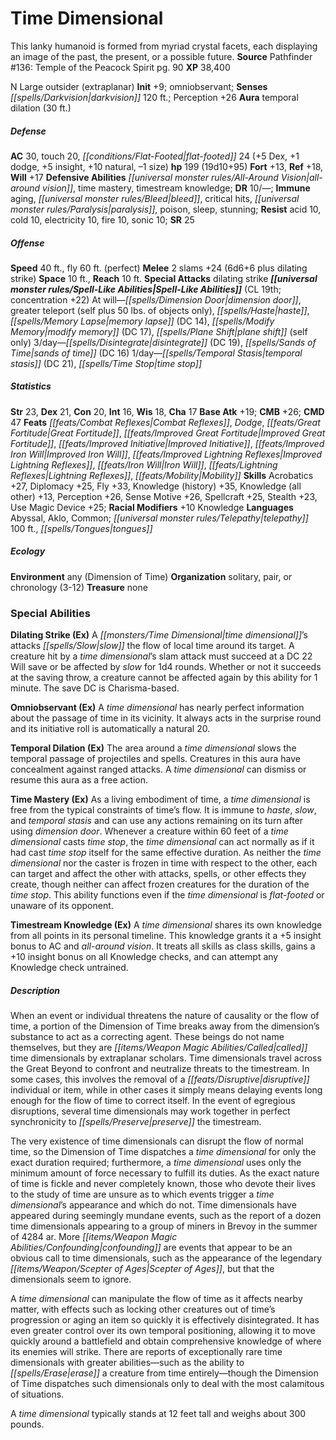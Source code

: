 ﻿---
cssclass: [monsters]
title1: Time Dimensional
desc_short: This lanky humanoid is formed from myriad crystal facets, each displaying
  an image of the past, the present, or a possible future.
title2: Time Dimensional
CR: 14
sources:
- name: 'Pathfinder #136: Temple of the Peacock Spirit'
  page: 90
  link: https://paizo.com/products/btpya0b5
XP: 38400
alignment: N
size: Large
type: outsider
subtypes:
- extraplanar
initiative:
  bonus: 9
  ability: omniobservant
senses:
  darkvision: 120
auras:
- name: temporal dilation
  radius: 30
AC:
  AC: 30
  touch: 20
  flat_footed: 24
  components:
    dex: 5
    dodge: 1
    insight: 5
    natural: 10
    size: -1
HP:
  HP: 199
  long: 19d10+95
saves:
  fort: 13
  ref: 18
  will: 17
defensive_abilities:
- all-around vision
- time mastery
- timestream knowledge
DR:
- amount: 10
  weakness: '-'
immunities:
- aging
- bleed
- critical hits
- paralysis
- poison
- sleep
- stunning
resistances:
  acid: 10
  cold: 10
  electricity: 10
  fire: 10
  sonic: 10
SR: 25
speeds:
  base: 40
  fly: 60
  fly_maneuverability: perfect
attacks:
  melee:
  - - text: 2 slams +24 (6d6+6 plus dilating strike)
      entries:
      - - damage: 6d6+6
        - effect: dilating strike
      count: 2
      attack: slams
      bonus:
      - 24
  special:
  - dilating strike
space: 10
reach: 10
spell_like_abilities:
  entries:
  - name: dimension door
    source: default
    freq: At will
  - name: greater teleport
    source: default
    freq: At will
    other: self plus 50 lbs. of objects only
  - name: haste
    source: default
    freq: At will
  - name: memory lapse
    source: default
    freq: At will
    DC: 14
  - name: modify memory
    source: default
    freq: At will
    DC: 17
  - name: plane shift
    source: default
    freq: At will
    other: self only
  - name: disintegrate
    source: default
    freq: 3/day
    DC: 19
  - name: sands of time
    source: default
    freq: 3/day
    DC: 16
  - name: temporal stasis
    source: default
    freq: 1/day
    DC: 21
  - name: time stop
    source: default
    freq: 1/day
  sources:
  - name: default
    CL: 19
    concentration: 22
ability_scores:
  STR: 23
  DEX: 21
  CON: 20
  INT: 16
  WIS: 18
  CHA: 17
BAB: 19
CMB: 26
CMD: 47
feats:
- name: Combat Reflexes
- name: Dodge
- name: Great Fortitude
- name: Improved Great Fortitude
- name: Improved Initiative
- name: Improved Iron Will
- name: Improved Lightning Reflexes
- name: Iron Will
- name: Lightning Reflexes
- name: Mobility
skills:
  Acrobatics: 27
  Diplomacy: 25
  Fly: 33
  Knowledge (history): 35
  Knowledge (all other): 13
  Perception: 26
  Sense Motive: 26
  Spellcraft: 25
  Stealth: 23
  Use Magic Device: 25
  _racial_mods:
    Knowledge:
      _: 10
languages:
- Abyssal
- Aklo
- Common
- telepathy 100 ft.
- tongues
ecology:
  environment: any (Dimension of Time)
  organization: solitary, pair, or chronology (3-12)
  treasure_type: none
special_abilities:
  Dilating Strike (Ex): A time dimensional's attacks slow the flow of local time around
    its target. A creature hit by a time dimensional's slam attack must succeed at
    a DC 22 Will save or be affected by slow for 1d4 rounds. Whether or not it succeeds
    at the saving throw, a creature cannot be affected again by this ability for 1
    minute. The save DC is Charisma-based.
  Omniobservant (Ex): A time dimensional has nearly perfect information about the
    passage of time in its vicinity. It always acts in the surprise round and its
    initiative roll is automatically a natural 20.
  Temporal Dilation (Ex): The area around a time dimensional slows the temporal passage
    of projectiles and spells. Creatures in this aura have concealment against ranged
    attacks. A time dimensional can dismiss or resume this aura as a free action.
  Time Mastery (Ex): As a living embodiment of time, a time dimensional is free from
    the typical constraints of time's flow. It is immune to haste, slow, and temporal
    stasis and can use any actions remaining on its turn after using dimension door.
    Whenever a creature within 60 feet of a time dimensional casts time stop, the
    time dimensional can act normally as if it had cast time stop itself for the same
    effective duration. As neither the time dimensional nor the caster is frozen in
    time with respect to the other, each can target and affect the other with attacks,
    spells, or other effects they create, though neither can affect frozen creatures
    for the duration of the time stop. This ability functions even if the time dimensional
    is flat-footed or unaware of its opponent.
  Timestream Knowledge (Ex): A time dimensional shares its own knowledge from all
    points in its personal timeline. This knowledge grants it a +5 insight bonus to
    AC and all-around vision. It treats all skills as class skills, gains a +10 insight
    bonus on all Knowledge checks, and can attempt any Knowledge check untrained.
desc_long: |-
  When an event or individual threatens the nature of causality or the flow of time, a portion of the Dimension of Time breaks away from the dimension's substance to act as a correcting agent. These beings do not name themselves, but they are called time dimensionals by extraplanar scholars. Time dimensionals travel across the Great Beyond to confront and neutralize threats to the timestream. In some cases, this involves the removal of a disruptive individual or item, while in other cases it simply means delaying events long enough for the flow of time to correct itself. In the event of egregious disruptions, several time dimensionals may work together in perfect synchronicity to preserve the timestream.

   The very existence of time dimensionals can disrupt the flow of normal time, so the Dimension of Time dispatches a time dimensional for only the exact duration required; furthermore, a time dimensional uses only the minimum amount of force necessary to fulfill its duties. As the exact nature of time is fickle and never completely known, those who devote their lives to the study of time are unsure as to which events trigger a time dimensional's appearance and which do not. Time dimensionals have appeared during seemingly mundane events, such as the report of a dozen time dimensionals appearing to a group of miners in Brevoy in the summer of 4284 ar. More confounding are events that appear to be an obvious call to time dimensionals, such as the appearance of the legendary Scepter of Ages, but that the dimensionals seem to ignore.

   A time dimensional can manipulate the flow of time as it affects nearby matter, with effects such as locking other creatures out of time's progression or aging an item so quickly it is effectively disintegrated. It has even greater control over its own temporal positioning, allowing it to move quickly around a battlefield and obtain comprehensive knowledge of where its enemies will strike. There are reports of exceptionally rare time dimensionals with greater abilities-such as the ability to erase a creature from time entirely-though the Dimension of Time dispatches such dimensionals only to deal with the most calamitous of situations.

   A time dimensional typically stands at 12 feet tall and weighs about 300 pounds.

---

# Time Dimensional
This lanky humanoid is formed from myriad crystal facets, each displaying an image of the past, the present, or a possible future.
**Source** Pathfinder #136: Temple of the Peacock Spirit pg. 90
**XP** 38,400

N Large outsider (extraplanar)
**Init** +9; omniobservant; **Senses** _[[spells/Darkvision|darkvision]]_ 120 ft.; Perception +26
**Aura** temporal dilation (30 ft.)

##### Defense

**AC** 30, touch 20, _[[conditions/Flat-Footed|flat-footed]]_ 24 (+5 Dex, +1 dodge, +5 insight, +10 natural, –1 size)
**hp** 199 (19d10+95)
**Fort** +13, **Ref** +18, **Will** +17
**Defensive Abilities** _[[universal monster rules/All-Around Vision|all-around vision]]_, time mastery, timestream knowledge; **DR** 10/—; **Immune** aging, _[[universal monster rules/Bleed|bleed]]_, critical hits, _[[universal monster rules/Paralysis|paralysis]]_, poison, sleep, stunning; **Resist** acid 10, cold 10, electricity 10, fire 10, sonic 10; **SR** 25

##### Offense
**Speed** 40 ft., fly 60 ft. (perfect)
**Melee** 2 slams +24 (6d6+6 plus dilating strike)
**Space** 10 ft., **Reach** 10 ft.
**Special Attacks** dilating strike
**_[[universal monster rules/Spell-Like Abilities|Spell-Like Abilities]]_** (CL 19th; concentration +22)
At will—_[[spells/Dimension Door|dimension door]]_, greater teleport (self plus 50 lbs. of objects only), _[[spells/Haste|haste]]_, _[[spells/Memory Lapse|memory lapse]]_ (DC 14), _[[spells/Modify Memory|modify memory]]_ (DC 17), _[[spells/Plane Shift|plane shift]]_ (self only) 
3/day—_[[spells/Disintegrate|disintegrate]]_ (DC 19), _[[spells/Sands of Time|sands of time]]_ (DC 16) 
1/day—_[[spells/Temporal Stasis|temporal stasis]]_ (DC 21), _[[spells/Time Stop|time stop]]_

##### Statistics
**Str** 23, **Dex** 21, **Con** 20, **Int** 16, **Wis** 18, **Cha** 17
**Base Atk** +19; **CMB** +26; **CMD** 47
**Feats** _[[feats/Combat Reflexes|Combat Reflexes]]_, _Dodge_, _[[feats/Great Fortitude|Great Fortitude]]_, _[[feats/Improved Great Fortitude|Improved Great Fortitude]]_, _[[feats/Improved Initiative|Improved Initiative]]_, _[[feats/Improved Iron Will|Improved Iron Will]]_, _[[feats/Improved Lightning Reflexes|Improved Lightning Reflexes]]_, _[[feats/Iron Will|Iron Will]]_, _[[feats/Lightning Reflexes|Lightning Reflexes]]_, _[[feats/Mobility|Mobility]]_
**Skills** Acrobatics +27, Diplomacy +25, Fly +33, Knowledge (history) +35, Knowledge (all other) +13, Perception +26, Sense Motive +26, Spellcraft +25, Stealth +23, Use Magic Device +25; **Racial Modifiers** +10 Knowledge
**Languages** Abyssal, Aklo, Common; _[[universal monster rules/Telepathy|telepathy]]_ 100 ft., _[[spells/Tongues|tongues]]_

##### Ecology

**Environment** any (Dimension of Time)
**Organization** solitary, pair, or chronology (3-12)
**Treasure** none

### Special Abilities

**Dilating Strike (Ex)** A _[[monsters/Time Dimensional|time dimensional]]_’s attacks _[[spells/Slow|slow]]_ the flow of local time around its target. A creature hit by a _time dimensional_’s slam attack must succeed at a DC 22 Will save or be affected by _slow_ for 1d4 rounds. Whether or not it succeeds at the saving throw, a creature cannot be affected again by this ability for 1 minute. The save DC is Charisma-based.

**Omniobservant (Ex)** A _time dimensional_ has nearly perfect information about the passage of time in its vicinity. It always acts in the surprise round and its initiative roll is automatically a natural 20.

**Temporal Dilation (Ex)** The area around a _time dimensional_ slows the temporal passage of projectiles and spells. Creatures in this aura have concealment against ranged attacks. A _time dimensional_ can dismiss or resume this aura as a free action.

**Time Mastery (Ex)** As a living embodiment of time, a _time dimensional_ is free from the typical constraints of time’s flow. It is immune to _haste_, _slow_, and _temporal stasis_ and can use any actions remaining on its turn after using _dimension door_. Whenever a creature within 60 feet of a _time dimensional_ casts _time stop_, the _time dimensional_ can act normally as if it had cast _time stop_ itself for the same effective duration. As neither the _time dimensional_ nor the caster is frozen in time with respect to the other, each can target and affect the other with attacks, spells, or other effects they create, though neither can affect frozen creatures for the duration of the _time stop_. This ability functions even if the _time dimensional_ is _flat-footed_ or unaware of its opponent.

**Timestream Knowledge (Ex)** A _time dimensional_ shares its own knowledge from all points in its personal timeline. This knowledge grants it a +5 insight bonus to AC and _all-around vision_. It treats all skills as class skills, gains a +10 insight bonus on all Knowledge checks, and can attempt any Knowledge check untrained.

##### Description

When an event or individual threatens the nature of causality or the flow of time, a portion of the Dimension of Time breaks away from the dimension’s substance to act as a correcting agent. These beings do not name themselves, but they are _[[items/Weapon Magic Abilities/Called|called]]_ time dimensionals by extraplanar scholars. Time dimensionals travel across the Great Beyond to confront and neutralize threats to the timestream. In some cases, this involves the removal of a _[[feats/Disruptive|disruptive]]_ individual or item, while in other cases it simply means delaying events long enough for the flow of time to correct itself. In the event of egregious disruptions, several time dimensionals may work together in perfect synchronicity to _[[spells/Preserve|preserve]]_ the timestream.

The very existence of time dimensionals can disrupt the flow of normal time, so the Dimension of Time dispatches a _time dimensional_ for only the exact duration required; furthermore, a _time dimensional_ uses only the minimum amount of force necessary to fulfill its duties. As the exact nature of time is fickle and never completely known, those who devote their lives to the study of time are unsure as to which events trigger a _time dimensional_’s appearance and which do not. Time dimensionals have appeared during seemingly mundane events, such as the report of a dozen time dimensionals appearing to a group of miners in Brevoy in the summer of 4284 ar. More _[[items/Weapon Magic Abilities/Confounding|confounding]]_ are events that appear to be an obvious call to time dimensionals, such as the appearance of the legendary _[[items/Weapon/Scepter of Ages|Scepter of Ages]]_, but that the dimensionals seem to ignore.

A _time dimensional_ can manipulate the flow of time as it affects nearby matter, with effects such as locking other creatures out of time’s progression or aging an item so quickly it is effectively disintegrated. It has even greater control over its own temporal positioning, allowing it to move quickly around a battlefield and obtain comprehensive knowledge of where its enemies will strike. There are reports of exceptionally rare time dimensionals with greater abilities—such as the ability to _[[spells/Erase|erase]]_ a creature from time entirely—though the Dimension of Time dispatches such dimensionals only to deal with the most calamitous of situations.

A _time dimensional_ typically stands at 12 feet tall and weighs about 300 pounds.
